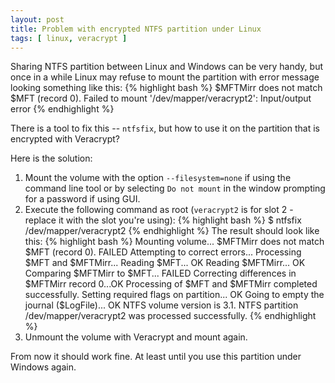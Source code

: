 ```yaml
---
layout: post
title: Problem with encrypted NTFS partition under Linux
tags: [ linux, veracrypt ]
---
```


Sharing NTFS partition between Linux and Windows can be very handy, but once in a while Linux may refuse to mount the partition with error message looking something like this:
{% highlight bash %}
$MFTMirr does not match $MFT (record 0).
Failed to mount '/dev/mapper/veracrypt2': Input/output error
{% endhighlight %}

There is a tool to fix this -- <code>ntfsfix</code>, but how to use it on the partition that is encrypted with Veracrypt?

<!--more-->

Here is the solution:
<ol>
<li>Mount the volume with the option <code>--filesystem=none</code> if using the command line tool or by selecting <code>Do not mount</code> in the window prompting for a password if using GUI.
</li>
<li>Execute the following command as root (<code>veracrypt2</code> is for slot 2 - replace it with the slot you're using):
{% highlight bash %}
$ ntfsfix /dev/mapper/veracrypt2
{% endhighlight %}
The result should look like this:
{% highlight bash %}
Mounting volume... $MFTMirr does not match $MFT (record 0).
FAILED
Attempting to correct errors...
Processing $MFT and $MFTMirr...
Reading $MFT... OK
Reading $MFTMirr... OK
Comparing $MFTMirr to $MFT... FAILED
Correcting differences in $MFTMirr record 0...OK
Processing of $MFT and $MFTMirr completed successfully.
Setting required flags on partition... OK
Going to empty the journal ($LogFile)... OK
NTFS volume version is 3.1.
NTFS partition /dev/mapper/veracrypt2 was processed successfully.
{% endhighlight %}
</li>
<li>Unmount the volume with Veracrypt and mount again.
</li>
</ol>

From now it should work fine. At least until you use this partition under Windows again.

